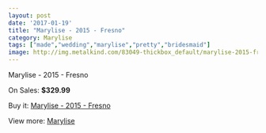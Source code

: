 ```yaml
---
layout: post
date: '2017-01-19'
title: "Marylise - 2015 - Fresno"
category: Marylise
tags: ["made","wedding","marylise","pretty","bridesmaid"]
image: http://img.metalkind.com/83049-thickbox_default/marylise-2015-fresno.jpg
---
```

Marylise - 2015 - Fresno

On Sales: **$329.99**
<a href="https://www.metalkind.com/en/marylise/19969-marylise-2015-fresno.html"><amp-img layout="responsive" width="600" height="600" src="//img.metalkind.com/83049-thickbox_default/marylise-2015-fresno.jpg" alt="Marylise - 2015 - Fresno 0" /></a>
<a href="https://www.metalkind.com/en/marylise/19969-marylise-2015-fresno.html"><amp-img layout="responsive" width="600" height="600" src="//img.metalkind.com/83051-thickbox_default/marylise-2015-fresno.jpg" alt="Marylise - 2015 - Fresno 1" /></a>

Buy it: [Marylise - 2015 - Fresno](https://www.metalkind.com/en/marylise/19969-marylise-2015-fresno.html "Marylise - 2015 - Fresno")

View more: [Marylise](https://www.metalkind.com/en/84-marylise "Marylise")